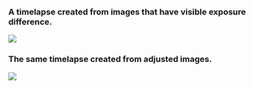### A timelapse created from images that have visible exposure difference.
<img src="https://github.com/gi6rgi/timelapse-WIP/blob/master/processed_images/before.gif">

### The same timelapse created from adjusted images.
<img src="https://github.com/gi6rgi/timelapse-WIP/blob/master/processed_images/after.gif">
